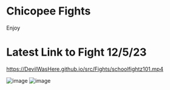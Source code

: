 # Chicopee Fights
Enjoy
# Latest Link to Fight 12/5/23
https://DevilWasHere.github.io/src/Fights/schoolfightz101.mp4

![image](https://DevilWasHere.github.io/src/Fights/IMG_0464.png)
![image](https://devilwashere.github.io/src/Fights/IMG_0465.png)

